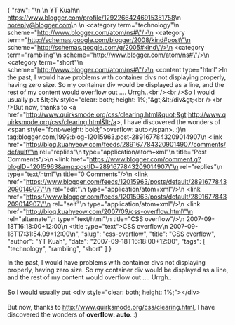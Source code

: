 {
  "raw": "<entry>\n  <author>\n    <name>YT Kuah</name>\n    <uri>https://www.blogger.com/profile/12922664246915351758</uri>\n    <email>noreply@blogger.com</email>\n  </author>\n  <category term=\"technology\"\n    scheme=\"http://www.blogger.com/atom/ns#\"/>\n  <category term=\"http://schemas.google.com/blogger/2008/kind#post\"\n    scheme=\"http://schemas.google.com/g/2005#kind\"/>\n  <category term=\"rambling\"\n    scheme=\"http://www.blogger.com/atom/ns#\"/>\n  <category term=\"short\"\n    scheme=\"http://www.blogger.com/atom/ns#\"/>\n  <content type=\"html\">In the past, I would have problems with container divs not displaying properly, having zero size. So my container div would be displayed as a line, and the rest of my content would overflow out .... Urrgh..&lt;br /&gt;&lt;br /&gt;So I would usually put &amp;lt;div style=&quot;clear: both; height: 1%;&quot;&amp;gt;&amp;lt;/div&amp;gt;&lt;br /&gt;&lt;br /&gt;But now, thanks to &lt;a href=&quot;http://www.quirksmode.org/css/clearing.html&quot;&gt;http://www.quirksmode.org/css/clearing.html&lt;/a&gt;, I have discovered the wonders of &lt;span style=&quot;font-weight: bold;&quot;&gt;overflow: auto&lt;/span&gt;. :)</content>\n  <id>tag:blogger.com,1999:blog-12015963.post-2891677843209014907</id>\n  <link href=\"http://blog.kuahyeow.com/feeds/2891677843209014907/comments/default\"\n    rel=\"replies\"\n    type=\"application/atom+xml\"\n    title=\"Post Comments\"/>\n  <link href=\"https://www.blogger.com/comment.g?blogID=12015963&amp;postID=2891677843209014907\"\n    rel=\"replies\"\n    type=\"text/html\"\n    title=\"0 Comments\"/>\n  <link href=\"https://www.blogger.com/feeds/12015963/posts/default/2891677843209014907\"\n    rel=\"edit\"\n    type=\"application/atom+xml\"/>\n  <link href=\"https://www.blogger.com/feeds/12015963/posts/default/2891677843209014907\"\n    rel=\"self\"\n    type=\"application/atom+xml\"/>\n  <link href=\"http://blog.kuahyeow.com/2007/09/css-overflow.html\"\n    rel=\"alternate\"\n    type=\"text/html\"\n    title=\"CSS overflow\"/>\n  <published>2007-09-18T16:18:00+12:00</published>\n  <title type=\"text\">CSS overflow</title>\n  <updated>2007-09-18T17:31:54.09+12:00</updated>\n</entry>",
  "slug": "css-overflow",
  "title": "CSS overflow",
  "author": "YT Kuah",
  "date": "2007-09-18T16:18:00+12:00",
  "tags": [
    "technology",
    "rambling",
    "short"
  ]
}

In the past, I would have problems with container divs not displaying properly, having zero size. So my container div would be displayed as a line, and the rest of my content would overflow out .... Urrgh..<br /><br />So I would usually put &lt;div style="clear: both; height: 1%;"&gt;&lt;/div&gt;<br /><br />But now, thanks to <a href="http://www.quirksmode.org/css/clearing.html">http://www.quirksmode.org/css/clearing.html</a>, I have discovered the wonders of <span style="font-weight: bold;">overflow: auto</span>. :)